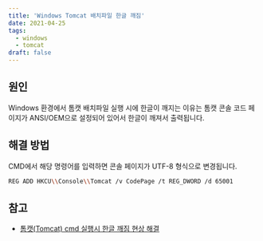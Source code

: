 ```yaml
---
title: 'Windows Tomcat 배치파일 한글 깨짐'
date: 2021-04-25
tags:
  - windows
  - tomcat
draft: false
---
```


## 원인

Windows 환경에서 톰캣 배치파일 실행 시에 한글이 깨지는 이유는 톰캣 콘솔 코드 페이지가 ANSI/OEM으로 설정되어 있어서 한글이 깨져서 출력됩니다.

## 해결 방법

CMD에서 해당 명령어를 입력하면 콘솔 페이지가 UTF-8 형식으로 변경됩니다.

```bash
REG ADD HKCU\\Console\\Tomcat /v CodePage /t REG_DWORD /d 65001
```

## 참고

- [톰캣(Tomcat) cmd 실행시 한글 깨짐 현상 해결](https://zagood.home.blog/2020/11/11/%ED%86%B0%EC%BA%A3tomcat-cmd-%EC%8B%A4%ED%96%89%EC%8B%9C-%ED%95%9C%EA%B8%80-%EA%B9%A8%EC%A7%90-%ED%98%84%EC%83%81-%ED%95%B4%EA%B2%B0/)
